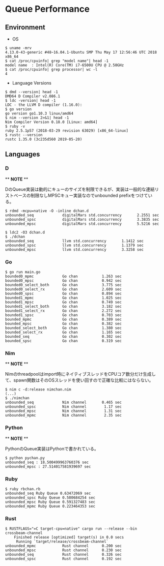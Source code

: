 # Queue Performance

## Environment

* OS

```console
$ uname -mrv
4.13.0-43-generic #48~16.04.1-Ubuntu SMP Thu May 17 12:56:46 UTC 2018 x86_64
$ cat /proc/cpuinfo| grep "model name"| head -1
model name	: Intel(R) Core(TM) i7-6500U CPU @ 2.50GHz
$ cat /proc/cpuinfo| grep processor| wc -l
4
```

* Language Versions

```console
$ dmd --version| head -1
DMD64 D Compiler v2.086.1
$ ldc -version| head -1
LDC - the LLVM D compiler (1.16.0):
$ go version
go version go1.10.3 linux/amd64
$ nim --version 2>&1| head -1
Nim Compiler Version 0.18.0 [Linux: amd64]
$ ruby -v
ruby 2.5.1p57 (2018-03-29 revision 63029) [x86_64-linux]
$ rustc --version
rustc 1.35.0 (3c235d560 2019-05-20)
```

## Languages

### D

** **NOTE** **

DのQueue実装は動的にキューのサイズを制限できるが、実装は一般的な連結リストベースの制限なしMPSCキュー実装なのでunbounded prefixをつけている。

```console
$ rdmd -mcpu=native -O -inline dchan.d
unbounded_seq             digitalMars std.concurrency       2.2551 sec
unbounded_spsc            digitalMars std.concurrency       3.3835 sec
unbounded_mpsc            digitalMars std.concurrency       5.5216 sec
```

```console
$ ldc2 -O3 dchan.d
$ ./dchan
unbounded_seq             llvm std.concurrency       1.1412 sec
unbounded_spsc            llvm std.concurrency       1.1379 sec
unbounded_mpsc            llvm std.concurrency       3.3258 sec
```

### Go

```console
$ go run main.go
bounded0_mpmc             Go chan           1.263 sec
bounded0_mpsc             Go chan           0.942 sec
bounded0_select_both      Go chan           3.775 sec
bounded0_select_rx        Go chan           2.609 sec
bounded0_spsc             Go chan           0.894 sec
bounded1_mpmc             Go chan           1.025 sec
bounded1_mpsc             Go chan           0.749 sec
bounded1_select_both      Go chan           3.182 sec
bounded1_select_rx        Go chan           2.272 sec
bounded1_spsc             Go chan           0.703 sec
bounded_mpmc              Go chan           0.389 sec
bounded_mpsc              Go chan           0.382 sec
bounded_select_both       Go chan           1.380 sec
bounded_select_rx         Go chan           1.165 sec
bounded_seq               Go chan           0.302 sec
bounded_spsc              Go chan           0.319 sec
```

### Nim

** **NOTE** **

Nimのthreadpoolはimport時にネイティブスレッドをCPUコア数分だけ生成して、spawn関数はそのOSスレッドを使い回すので正確な比較にはならない。

```console
$ nim c -d:release nimchan.nim
(...)
$ ./nimchan
unbounded_seq             Nim channel       0.465 sec
unbounded_spsc            Nim channel        1.17 sec
unbounded_mpsc            Nim channel        1.31 sec
unbounded_mpmc            Nim channel        2.35 sec
```

### Python

** **NOTE** **

PythonのQueue実装はPythonで書かれている。

```console
$ python pychan.py
unbounded_seq : 18.500499963760376 sec
unbounded_mpsc : 27.514017581939697 sec
```

### Ruby

```console
$ ruby rbchan.rb
unbounded_seq Ruby Queue 0.63472069 sec
unbounded_spsc Ruby Queue 0.580684254 sec
unbounded_mpsc Ruby Queue 0.591327483 sec
unbounded_mpmc Ruby Queue 0.223464353 sec
```

### Rust

```console
$ RUSTFLAGS="=C target-cpu=native" cargo run --release --bin crossbeam-channel
    Finished release [optimized] target(s) in 0.0 secs
     Running `target/release/crossbeam-channel`
unbounded_mpmc            Rust channel      0.200 sec
unbounded_mpsc            Rust channel      0.230 sec
unbounded_seq             Rust channel      0.326 sec
unbounded_spsc            Rust channel      0.192 sec
```
